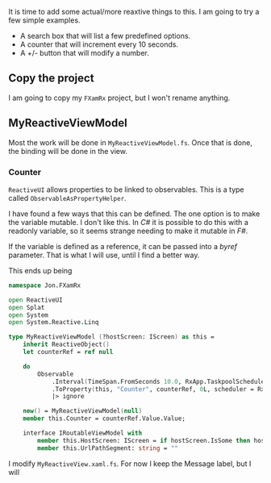 It is time to add some actual/more reaxtive things to this. I am going to try a few simple examples.
 - A search box that will list a few predefined options.
 - A counter that will increment every 10 seconds.
 - A +/- button that will modify a number.

## Copy the project
I am going to copy my `FXamRx` project, but I won't rename anything.

## MyReactiveViewModel
Most the work will be done in `MyReactiveViewModel.fs`. Once that is done, the binding will be done in the view.

### Counter
`ReactiveUI` allows properties to be linked to observables. This is a type called `ObservableAsPropertyHelper`.

I have found a few ways that this can be defined. The one option is to make the variable mutable. I don't like this. In _C#_ it is possible to do this with a readonly variable, so it seems strange needing to make it mutable in _F#_.

If the variable is defined as a reference, it can be passed into a _byref_ parameter. That is what I will use, until I find a better way.

This ends up being
```fsharp
namespace Jon.FXamRx

open ReactiveUI
open Splat
open System
open System.Reactive.Linq

type MyReactiveViewModel (?hostScreen: IScreen) as this =
    inherit ReactiveObject()
    let counterRef = ref null

    do
        Observable
            .Interval(TimeSpan.FromSeconds 10.0, RxApp.TaskpoolScheduler)
            .ToProperty(this, "Counter", counterRef, 0L, scheduler = RxApp.MainThreadScheduler)
            |> ignore

    new() = MyReactiveViewModel(null)
    member this.Counter = counterRef.Value.Value;

    interface IRoutableViewModel with
        member this.HostScreen: IScreen = if hostScreen.IsSome then hostScreen.Value else Locator.Current.GetService<IScreen>()
        member this.UrlPathSegment: string = ""
```

I modify `MyReactiveView.xaml.fs`. For now I keep the Message label, but I will 
<!--stackedit_data:
eyJoaXN0b3J5IjpbMTMwNjczNTkwLDE1MTgzNzE5MTMsLTc2Nz
IyMjE0LC0xMTQ0NTY3ODU2LDQ4NDc0NTQyMCwyODEyMzQ0Mzld
fQ==
-->